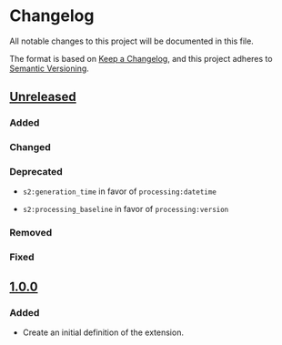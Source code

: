 # Changelog

All notable changes to this project will be documented in this file.

The format is based on [Keep a Changelog](https://keepachangelog.com/en/1.0.0/),
and this project adheres to [Semantic Versioning](https://semver.org/spec/v2.0.0.html).

## [Unreleased]

### Added

### Changed

### Deprecated

- `s2:generation_time` in favor of `processing:datetime`

- `s2:processing_baseline` in favor of `processing:version`

### Removed

### Fixed

## [1.0.0]

### Added

- Create an initial definition of the extension.

[Unreleased]: <https://github.com/stac-extensions/sentinel-2/compare/v1.0.0...HEAD>
[1.0.0]: <https://github.com/stac-extensions/sentinel-2/tags/v1.0.0>
